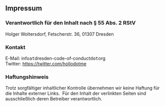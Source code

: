 ## Impressum
 
### Verantwortlich für den Inhalt nach § 55 Abs. 2 RStV
 
Holger Woltersdorf, Fetscherstr. 36, 01307 Dresden

### Kontakt

E-Mail: info<kbd>at</kbd>dresden-code-of-conduct<kbd>dot</kbd>org   
Twitter: https://twitter.com/hollodotme

### Haftungshinweis

Trotz sorgfältiger inhaltlicher Kontrolle übernehmen wir keine Haftung für die Inhalte externer Links.
 Für den Inhalt der verlinkten Seiten sind ausschließlich deren Betreiber verantwortlich.
